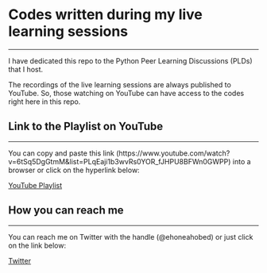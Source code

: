 # Codes written during my live learning sessions
<hr>
I have dedicated this repo to the Python Peer Learning Discussions (PLDs) that I host. 

The recordings of the live learning sessions are always published to YouTube. So, those watching on YouTube can have access to the codes right here in this repo.

## Link to the Playlist on YouTube
<hr>
You can copy and paste this link (https://www.youtube.com/watch?v=6tSq5DgGtmM&list=PLqEaji1b3wvRs0YOR_fJHPU8BFWn0GWPP) into a browser or click on the hyperlink below:

[YouTube Playlist](https://www.youtube.com/watch?v=6tSq5DgGtmM&list=PLqEaji1b3wvRs0YOR_fJHPU8BFWn0GWPP)

## How you can reach me
<hr>
You can reach me on Twitter with the handle (@ehoneahobed) or just click on the link below:

[Twitter](https://ehoneahobed.com/twitter)